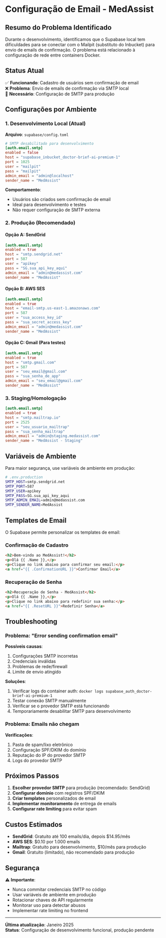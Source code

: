 # Configuração de Email - MedAssist

## Resumo do Problema Identificado

Durante o desenvolvimento, identificamos que o Supabase local tem dificuldades para se conectar com o Mailpit (substituto do Inbucket) para envio de emails de confirmação. O problema está relacionado à configuração de rede entre containers Docker.

## Status Atual

✅ **Funcionando**: Cadastro de usuários sem confirmação de email  
❌ **Problema**: Envio de emails de confirmação via SMTP local  
🔄 **Necessário**: Configuração de SMTP para produção

## Configurações por Ambiente

### 1. Desenvolvimento Local (Atual)

**Arquivo**: `supabase/config.toml`

```toml
# SMTP desabilitado para desenvolvimento
[auth.email.smtp]
enabled = false
host = "supabase_inbucket_doctor-brief-ai-premium-1"
port = 1025
user = "mailpit"
pass = "mailpit"
admin_email = "admin@localhost"
sender_name = "MedAssist"
```

**Comportamento**:

- Usuários são criados sem confirmação de email
- Ideal para desenvolvimento e testes
- Não requer configuração de SMTP externa

### 2. Produção (Recomendado)

#### Opção A: SendGrid

```toml
[auth.email.smtp]
enabled = true
host = "smtp.sendgrid.net"
port = 587
user = "apikey"
pass = "SG.sua_api_key_aqui"
admin_email = "admin@medassist.com"
sender_name = "MedAssist"
```

#### Opção B: AWS SES

```toml
[auth.email.smtp]
enabled = true
host = "email-smtp.us-east-1.amazonaws.com"
port = 587
user = "sua_access_key_id"
pass = "sua_secret_access_key"
admin_email = "admin@medassist.com"
sender_name = "MedAssist"
```

#### Opção C: Gmail (Para testes)

```toml
[auth.email.smtp]
enabled = true
host = "smtp.gmail.com"
port = 587
user = "seu_email@gmail.com"
pass = "sua_senha_de_app"
admin_email = "seu_email@gmail.com"
sender_name = "MedAssist"
```

### 3. Staging/Homologação

```toml
[auth.email.smtp]
enabled = true
host = "smtp.mailtrap.io"
port = 2525
user = "seu_usuario_mailtrap"
pass = "sua_senha_mailtrap"
admin_email = "admin@staging.medassist.com"
sender_name = "MedAssist - Staging"
```

## Variáveis de Ambiente

Para maior segurança, use variáveis de ambiente em produção:

```bash
# .env.production
SMTP_HOST=smtp.sendgrid.net
SMTP_PORT=587
SMTP_USER=apikey
SMTP_PASS=SG.sua_api_key_aqui
SMTP_ADMIN_EMAIL=admin@medassist.com
SMTP_SENDER_NAME=MedAssist
```

## Templates de Email

O Supabase permite personalizar os templates de email:

### Confirmação de Cadastro

```html
<h2>Bem-vindo ao MedAssist!</h2>
<p>Olá {{ .Name }},</p>
<p>Clique no link abaixo para confirmar seu email:</p>
<a href="{{ .ConfirmationURL }}">Confirmar Email</a>
```

### Recuperação de Senha

```html
<h2>Recuperação de Senha - MedAssist</h2>
<p>Olá {{ .Name }},</p>
<p>Clique no link abaixo para redefinir sua senha:</p>
<a href="{{ .ResetURL }}">Redefinir Senha</a>
```

## Troubleshooting

### Problema: "Error sending confirmation email"

**Possíveis causas**:

1. Configurações SMTP incorretas
2. Credenciais inválidas
3. Problemas de rede/firewall
4. Limite de envio atingido

**Soluções**:

1. Verificar logs do container auth: `docker logs supabase_auth_doctor-brief-ai-premium-1`
2. Testar conexão SMTP manualmente
3. Verificar se o provedor SMTP está funcionando
4. Temporariamente desabilitar SMTP para desenvolvimento

### Problema: Emails não chegam

**Verificações**:

1. Pasta de spam/lixo eletrônico
2. Configuração SPF/DKIM do domínio
3. Reputação do IP do provedor SMTP
4. Logs do provedor SMTP

## Próximos Passos

1. **Escolher provedor SMTP** para produção (recomendado: SendGrid)
2. **Configurar domínio** com registros SPF/DKIM
3. **Criar templates** personalizados de email
4. **Implementar monitoramento** de entrega de emails
5. **Configurar rate limiting** para evitar spam

## Custos Estimados

- **SendGrid**: Gratuito até 100 emails/dia, depois $14.95/mês
- **AWS SES**: $0.10 por 1.000 emails
- **Mailtrap**: Gratuito para desenvolvimento, $10/mês para produção
- **Gmail**: Gratuito (limitado), não recomendado para produção

## Segurança

⚠️ **Importante**:

- Nunca commitar credenciais SMTP no código
- Usar variáveis de ambiente em produção
- Rotacionar chaves de API regularmente
- Monitorar uso para detectar abusos
- Implementar rate limiting no frontend

---

**Última atualização**: Janeiro 2025  
**Status**: Configuração de desenvolvimento funcional, produção pendente
